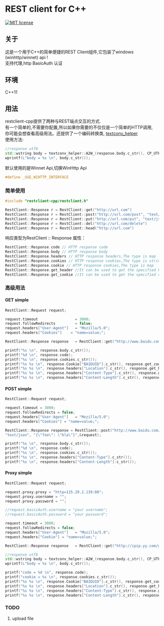 # REST client for C++
[![MIT license](https://img.shields.io/badge/license-MIT-blue.svg)](http://opensource.org/licenses/MIT)


## 关于
这是一个用于C++的简单便捷的REST Client组件,它包装了windows (winhttp/winnet) api !  
支持代理,http BasicAuth 认证

## 环境
C++11

## 用法
restclient-cpp提供了两种与REST端点交互的方式.  
有一个简单的,不需要你配置,所以如果你需要的不仅仅是一个简单的HTTP调用,  
你可能会想查看高级用法。还提供了一个编码转换类,  [textconv_helper](https://github.com/LowBoyTeam/restclient-cpp/blob/master/restclient-cpp/textconv_helper.hpp "Title")  
使用方法:
```cpp
//response utf8
std::wstring body = textconv_helper::A2W_(response.body.c_str(), CP_UTF8);
wprintf(L"body = %s \n", body.c_str());
```
默认使用的是Winnet Api,切换WinHttp Api
```cpp
#define _USE_WIHTTP_INTERFACE
```
### 简单使用

```cpp
#include "restclient-cpp/restclient.h"

RestClient::Response r = RestClient::get("http://url.com")
RestClient::Response r = RestClient::post("http://url.com/post", "text/json", "{\"foo\": \"bla\"}")
RestClient::Response r = RestClient::put("http://url.com/put", "text/json", "{\"foo\": \"bla\"}")
RestClient::Response r = RestClient::del("http://url.com/delete")
RestClient::Response r = RestClient::head("http://url.com")
```

响应类型为RestClient :: Response
属性：

```cpp
RestClient::Response.code // HTTP response code
RestClient::Response.body // HTTP response body
RestClient::Response.headers // HTTP response headers,The type is map
RestClient::Response.cookies // HTTP response cookies,The type is string
RestClient::Response.cookie // HTTP response cookies,The type is map
RestClient::Response.get_header //It can be used to get the specified header value
RestClient::Response.get_cookie //It can be used to get the specified cookie value
```

### 高级用法

#### GET simple
```cpp
RestClient::Request request;

request.timeout     	        = 3000;
request.followRedirects     	= false;
request.headers["User-Agent"]	= "Mozilla/5.0";
request.headers["Cookies"]	  = "name=value;";

RestClient::Response response	= RestClient::get("http://www.baidu.com", &request);

printf("%s \n", response.body.c_str());
printf("%d \n", response.code);
printf("%s \n", response.cookies.c_str());
printf("%s %s \n", response.Cookie["BAIDUID"].c_str(), response.get_cookie("BAIDUID").c_str());
printf("%s %s \n", response.headers["Location"].c_str(), response.get_header("Location").c_str());
printf("%s %s \n", response.headers["Content-Type"].c_str(), response.get_header("Content-Type").c_str());
printf("%s %s \n", response.headers["Content-Length"].c_str(), response.get_header("Content-Length").c_str());
```

#### POST simple
```cpp
RestClient::Request request;

request.timeout	= 3000;
request.followRedirects	= false;
request.headers["User-Agent"]	= "Mozilla/5.0";
request.headers["Cookies"] = "name=value;";

RestClient::Response response = RestClient::post("http://www.baidu.com/post.php",
"text/json", "{\"foo\": \"bla\"}",&request);

printf("%s \n", response.body.c_str());
printf("%d \n", response.code);
printf("%s \n", response.cookies.c_str());
printf("%s \n", response.headers["Content-Type"].c_str());
printf("%s \n", response.headers["Content-Length"].c_str());
```

#### Proxy simple

```cpp
RestClient::Request request;

request.proxy.proxy = "http=115.29.2.139:80";
request.proxy.username = "";
request.proxy.password = "";

//request.basicAuth.username = "your username";
//request.basicAuth.password = "your password";

request.timeout	= 3000;
request.followRedirects	= false;
request.headers["User-Agent"]	= "Mozilla/5.0";
request.headers["Cookie"] = "name=value;";

RestClient::Response response	= RestClient::get("http://ipip.yy.com/get_ip_info.php", &request);

//response utf8
std::wstring body = textconv_helper::A2W_(response.body.c_str(), CP_UTF8);
wprintf(L"body = %s \n", body.c_str());

printf("code = %d \n", response.code);
printf("cookie = %s \n", response.cookies.c_str());
printf("%s %s \n", response.Cookie["BAIDUID"].c_str(), response.get_cookie("BAIDUID").c_str());
printf("%s %s \n", response.headers["Location"].c_str(), response.get_header("Location").c_str());
printf("%s %s \n", response.headers["Content-Type"].c_str(), response.get_header("Content-Type").c_str());
printf("%s %s \n", response.headers["Content-Length"].c_str(), response.get_header("Content-Length").c_str());

```

### TODO
1.  upload file
